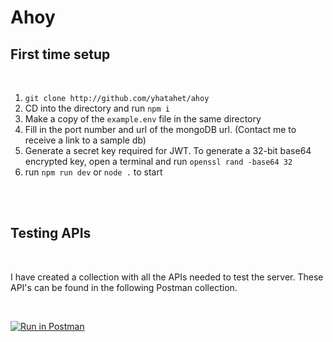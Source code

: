 # Ahoy

## First time setup
<br>

1. `git clone http://github.com/yhatahet/ahoy`
2. CD into the directory and run `npm i`
3. Make a copy of the `example.env` file in the same directory
4. Fill in the port number and url of the mongoDB url. (Contact me to receive a link to a sample db)
5. Generate a secret key required for JWT. To generate a 32-bit base64 encrypted key, open a terminal and run `openssl rand -base64 32`
6. run `npm run dev` or `node .` to start

<br>
<br>

## Testing APIs
<br>


I have created a collection with all the APIs needed to test the server. These API's can be found in the following Postman collection. 

<br>
  
[![Run in Postman](https://run.pstmn.io/button.svg)](https://app.getpostman.com/run-collection/16ef0189fd6e2a25765d)